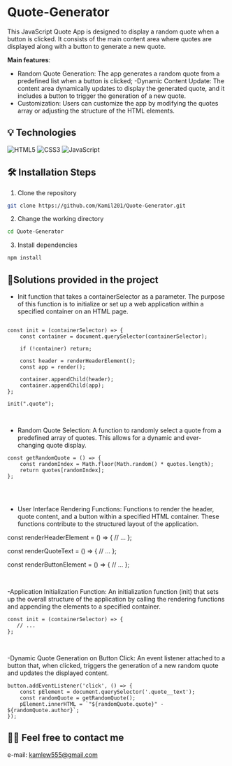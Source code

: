 # Quote-Generator
This JavaScript Quote App is designed to display a random quote when a button is clicked. It consists of the main content area where quotes are displayed along with a button to generate a new quote.

**Main features**:
- Random Quote Generation: The app generates a random quote from a predefined list when a button is clicked;
-Dynamic Content Update: The content area dynamically updates to display the generated quote, and it includes a button to trigger the generation of a new quote.
- Customization: Users can customize the app by modifying the quotes array or adjusting the structure of the HTML elements.


## 💡 Technologies
![HTML5](https://img.shields.io/badge/html5-%23E34F26.svg?style=for-the-badge&logo=html5&logoColor=white)
![CSS3](https://img.shields.io/badge/css3-%231572B6.svg?style=for-the-badge&logo=css3&logoColor=white)
![JavaScript](https://img.shields.io/badge/javascript-%23323330.svg?style=for-the-badge&logo=javascript&logoColor=%23F7DF1E)

## 🛠️ Installation Steps

1. Clone the repository

```bash
git clone https://github.com/Kamil201/Quote-Generator.git
```

2. Change the working directory

```bash
cd Quote-Generator
```

3. Install dependencies

```bash
npm install
```
 
## 🤔Solutions provided in the project 

- Init function that takes a containerSelector as a parameter. The purpose of this function is to initialize or set up a web application within a specified container on an HTML page.
```
 
const init = (containerSelector) => {
    const container = document.querySelector(containerSelector);
    
	if (!container) return;
    
    const header = renderHeaderElement();
	const app = render();

	container.appendChild(header);
	container.appendChild(app);
};

init(".quote");

```

 &nbsp;

- Random Quote Selection: A function to randomly select a quote from a predefined array of quotes. This allows for a dynamic and ever-changing quote display.

```
const getRandomQuote = () => {
    const randomIndex = Math.floor(Math.random() * quotes.length);
    return quotes[randomIndex];
};


```
 &nbsp;
 
- User Interface Rendering Functions: Functions to render the header, quote content, and a button within a specified HTML container. These functions contribute to the structured layout of the application.

const renderHeaderElement = () => {
    // ...
};

const renderQuoteText = () => {
    // ...
};

const renderButtonElement = () => {
    // ...
};


 &nbsp;

 -Application Initialization Function: An initialization function (init) that sets up the overall structure of the application by calling the rendering functions and appending the elements to a specified container.

 ```
const init = (containerSelector) => {
    // ...
};

```

 &nbsp;

-Dynamic Quote Generation on Button Click: An event listener attached to a button that, when clicked, triggers the generation of a new random quote and updates the displayed content.

```
button.addEventListener('click', () => {
    const pElement = document.querySelector('.quote__text');
    const randomQuote = getRandomQuote();
    pElement.innerHTML = `"${randomQuote.quote}" - ${randomQuote.author}`;
});

```


## 🙋‍♂️ Feel free to contact me
e-mail: kamlew555@gmail.com

